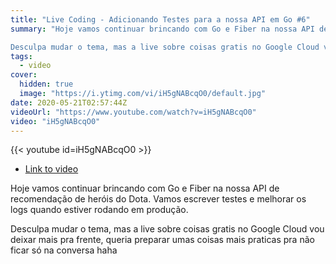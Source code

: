 ```yaml
---
title: "Live Coding - Adicionando Testes para a nossa API em Go #6"
summary: "Hoje vamos continuar brincando com Go e Fiber na nossa API de recomendação de heróis do Dota. Vamos escrever testes e melhorar os logs quando estiver rodando em produção.

Desculpa mudar o tema, mas a live sobre coisas gratis no Google Cloud vou deixar mais pra frente, queria preparar umas coisas mais praticas pra não ficar só na conversa haha"
tags:
  - video
cover:
  hidden: true
  image: "https://i.ytimg.com/vi/iH5gNABcqO0/default.jpg"
date: 2020-05-21T02:57:44Z
videoUrl: "https://www.youtube.com/watch?v=iH5gNABcqO0"
video: "iH5gNABcqO0"
---
```


<!-- truncate -->

{{< youtube id=iH5gNABcqO0 >}}

- [Link to video](https://www.youtube.com/watch?v=iH5gNABcqO0)

Hoje vamos continuar brincando com Go e Fiber na nossa API de recomendação de heróis do Dota. Vamos escrever testes e melhorar os logs quando estiver rodando em produção.

Desculpa mudar o tema, mas a live sobre coisas gratis no Google Cloud vou deixar mais pra frente, queria preparar umas coisas mais praticas pra não ficar só na conversa haha
